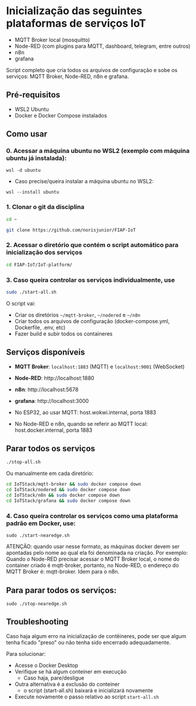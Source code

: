 # Inicialização das seguintes plataformas de serviços IoT

- MQTT Broker local (mosquitto)
- Node-RED (com plugins para MQTT, dashboard, telegram, entre outros)
- n8n
- grafana

Script completo que cria todos os arquivos de configuração e sobe os serviços: MQTT Broker, Node-RED, n8n e grafana.

## Pré-requisitos

- WSL2 Ubuntu
- Docker e Docker Compose instalados

## Como usar

### 0. Acessar a máquina ubuntu no WSL2 (exemplo com máquina ubuntu já instalada):
```
wsl -d ubuntu
```

- Caso precise/queira instalar a máquina ubuntu no WSL2:
```
wsl --install ubuntu
```


### 1. Clonar o git da disciplina
```bash
cd ~

git clone https://github.com/norisjunior/FIAP-IoT
```

### 2. Acessar o diretório que contém o script automático para inicialização dos serviços
```bash
cd FIAP-IoT/IoT-platform/
```

### 3. Caso queira controlar os serviços individualmente, use
```bash
sudo ./start-all.sh
```

O script vai:
- Criar os diretórios `~/mqtt-broker`, `~/nodered` e `~/n8n`
- Criar todos os arquivos de configuração (docker-compose.yml, Dockerfile, .env, etc)
- Fazer build e subir todos os containeres

## Serviços disponíveis

- **MQTT Broker**: `localhost:1883` (MQTT) e `localhost:9001` (WebSocket)
- **Node-RED**: http://localhost:1880
- **n8n**: http://localhost:5678
- **grafana**: http://localhost:3000


- No ESP32, ao usar MQTT: host.wokwi.internal, porta 1883
- No Node-RED e n8n, quando se referir ao MQTT local: host.docker.internal, porta 1883

## Parar todos os serviços

```bash
./stop-all.sh
```

Ou manualmente em cada diretório:
```bash
cd IoTStack/mqtt-broker && sudo docker compose down
cd IoTStack/nodered && sudo docker compose down
cd IoTStack/n8n && sudo docker compose down
cd IoTStack/grafana && sudo docker compose down
```

### 4. Caso queira controlar os serviços como uma plataforma padrão em Docker, use:
```
sudo ./start-nearedge.sh
```

ATENÇÃO: quando usar nesse formato, as máquinas docker devem ser apontadas pelo nome ao qual ela foi denominada na criação. Por exemplo:
Quando o Node-RED precisar acessar o MQTT Broker local, o nome do container criado é mqtt-broker, portanto, no Node-RED, o endereço do MQTT Broker é: mqtt-broker. Idem para o n8n.

## Para parar todos os serviços:
```
sudo ./stop-nearedge.sh
```


## Troubleshooting

Caso haja algum erro na inicialização de contêineres, pode ser que algum tenha ficado "preso" ou não tenha sido encerrado adequadamente.

Para solucionar:
- Acesse o Docker Desktop
- Verifique se há algum conteiner em execução
    - Caso haja, pare/desligue
- Outra alternativa é a exclusão do conteiner
    - o script (start-all.sh) baixará e inicializará novamente
- Execute novamente o passo relativo ao script ```start-all.sh```

